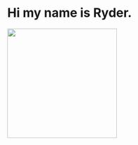# Hi my name is Ryder.


<p align="left">
  <img width="250" src="https://media3.giphy.com/media/v1.Y2lkPTc5MGI3NjExMmE2NHluYTNocmFvbHNkZ2IxajU0YWI4cnIzbWZ3OHN0MHJ1NGhqYyZlcD12MV9pbnRlcm5hbF9naWZfYnlfaWQmY3Q9Zw/UWhe73bSwu8XR6xdem/giphy.gif">
</p>
